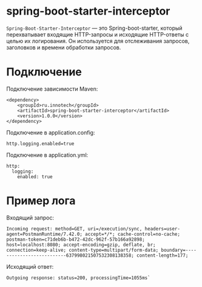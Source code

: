 # spring-boot-starter-interceptor

`Spring-Boot-Starter-Interceptor` — это Spring-boot-starter, который перехватывает входящие HTTP-запросы и исходящие HTTP-ответы с целью их логирования. Он используется для отслеживания запросов, заголовков и времени обработки запросов.

# Подключение
Подключение зависимости Maven:
```
<dependency>
	<groupId>ru.innotech</groupId>
	<artifactId>spring-boot-starter-interceptor</artifactId>
	<version>1.0.0</version>
</dependency>
```

Подключение в application.config:
```
http.logging.enabled=true
```
Подключение в application.yml:
``` 
http:
  logging:
    enabled: true
```

# Пример лога

Входящий запрос:
```
Incoming request: method=GET, uri=/execution/sync, headers=user-agent=PostmanRuntime/7.42.0; accept=*/*; cache-control=no-cache; postman-token=c71deb6b-b472-42dc-962f-57b166a92898; host=localhost:8080; accept-encoding=gzip, deflate, br; connection=keep-alive; content-type=multipart/form-data; boundary=--------------------------637998021507532308138358; content-length=177;
```
Исходящий ответ:
```
Outgoing response: status=200, processingTime=1055ms`
```